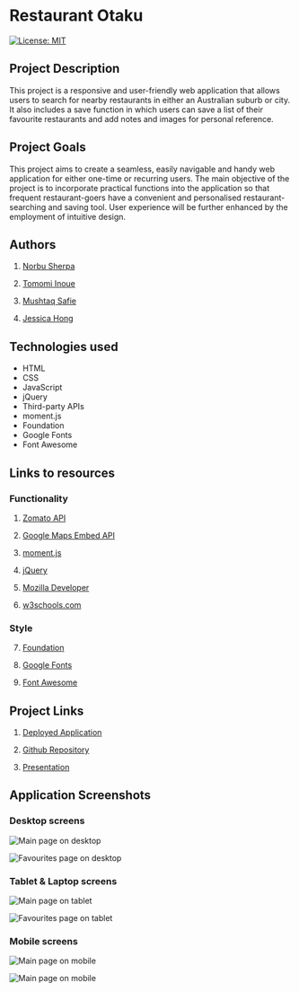 # Restaurant Otaku

[![License: MIT](https://img.shields/io/badge/License-MIT-yellow.svg)](https://opensource.org/licenses/MIT)

## Project Description

This  project is a responsive and user-friendly web application that allows users to search for nearby restaurants in either an Australian suburb or city. It also includes a save function in which users can save a list of their favourite restaurants and add notes and images for personal reference. 

## Project Goals

This project aims to create a seamless, easily navigable and handy web application for either one-time or recurring users. The main objective of the project is to incorporate practical functions into the application so that frequent restaurant-goers have a convenient and personalised restaurant-searching and saving tool. User experience will be further enhanced by the employment of intuitive design.

## Authors

 1. [Norbu Sherpa](https://github.com/norbu-s)

 2. [Tomomi Inoue](https://github.com/Chib1co)

 3. [Mushtaq Safie](https://github.com/MushtaqSafie)

 4. [Jessica Hong](https://github.com/jkaho)
 
## Technologies used 

- HTML
- CSS
- JavaScript
- jQuery
- Third-party APIs
- moment.js
- Foundation
- Google Fonts
- Font Awesome

## Links to resources

### Functionality

1. [Zomato API](https://developers.zomato.com/api?lang=id)

2. [Google Maps Embed API](https://developers.google.com/maps/documentation/embed/get-started)

3. [moment.js](https://momentjs.com/)

4. [jQuery](https://jquery.com/)

5. [Mozilla Developer](https://developer.mozilla.org/en-US/)

6. [w3schools.com](https://www.w3schools.com/js/)

### Style

7. [Foundation](https://get.foundation/sites/docs/)

8. [Google Fonts](https://fonts.google.com/)

9. [Font Awesome](https://fontawesome.com/)

## Project Links

1. [Deployed Application](https://jkaho.github.io/restaurant-otaku/)

2. [Github Repository](https://github.com/jkaho/restaurant-otaku)

3. [Presentation](https://docs.google.com/presentation/d/13OJRzDyKJnPH8hX9Oeu7KBEiyI5FBBdLljsr6YqIxbA/edit?usp=sharing)

## Application Screenshots

### Desktop screens

![Main page on desktop](Assets/images/screenshot-desktop.png)

![Favourites page on desktop](Assets/images/screenshot-desktop-2.png)

### Tablet & Laptop screens 

![Main page on tablet](Assets/images/screenshot-tablet.png)

![Favourites page on tablet](Assets/images/screenshot-tablet-2.png)

### Mobile screens 

![Main page on mobile](Assets/images/screenshot-mobile.png)

![Main page on mobile](Assets/images/screenshot-mobile-2.png)
